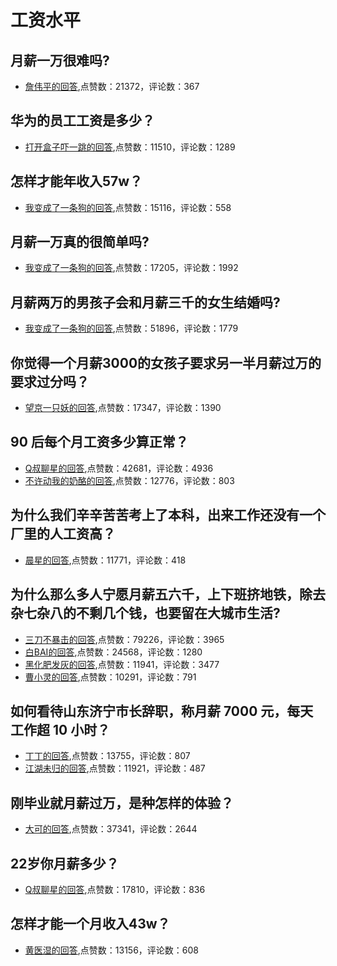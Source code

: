 # 工资水平
## 月薪一万很难吗?
- [詹伟平的回答](https://www.zhihu.com/question/350026457/answer/909353148),点赞数：21372，评论数：367
## 华为的员工工资是多少？
- [打开盒子吓一跳的回答](https://www.zhihu.com/question/19864936/answer/738005353),点赞数：11510，评论数：1289
## 怎样才能年收入57w？
- [我变成了一条狗的回答](https://www.zhihu.com/question/378860158/answer/1091920048),点赞数：15116，评论数：558
## 月薪一万真的很简单吗?
- [我变成了一条狗的回答](https://www.zhihu.com/question/438452552/answer/1715114543),点赞数：17205，评论数：1992
## 月薪两万的男孩子会和月薪三千的女生结婚吗?
- [我变成了一条狗的回答](https://www.zhihu.com/question/379697803/answer/1339551017),点赞数：51896，评论数：1779
## 你觉得一个月薪3000的女孩子要求另一半月薪过万的要求过分吗？
- [望京一只妖的回答](https://www.zhihu.com/question/394715178/answer/1414257092),点赞数：17347，评论数：1390
## 90 后每个月工资多少算正常？
- [Q叔聊星的回答](https://www.zhihu.com/question/290281504/answer/547425578),点赞数：42681，评论数：4936
- [不许动我的奶酪的回答](https://www.zhihu.com/question/290281504/answer/556193612),点赞数：12776，评论数：803
## 为什么我们辛辛苦苦考上了本科，出来工作还没有一个厂里的人工资高？
- [晨星的回答](https://www.zhihu.com/question/392391373/answer/1206447596),点赞数：11771，评论数：418
## 为什么那么多人宁愿月薪五六千，上下班挤地铁，除去杂七杂八的不剩几个钱，也要留在大城市生活?
- [三刀不暴击的回答](https://www.zhihu.com/question/384435577/answer/1139378772),点赞数：79226，评论数：3965
- [白BAI的回答](https://www.zhihu.com/question/384435577/answer/1231378212),点赞数：24568，评论数：1280
- [黑化肥发灰的回答](https://www.zhihu.com/question/384435577/answer/1134457277),点赞数：11941，评论数：3477
- [曹小灵的回答](https://www.zhihu.com/question/384435577/answer/1137817542),点赞数：10291，评论数：791
## 如何看待山东济宁市长辞职，称月薪 7000 元，每天工作超 10 小时？
- [丁丁的回答](https://www.zhihu.com/question/35402856/answer/62806184),点赞数：13755，评论数：807
- [江湖未归的回答](https://www.zhihu.com/question/35402856/answer/1881089920),点赞数：11921，评论数：487
## 刚毕业就月薪过万，是种怎样的体验？
- [大可的回答](https://www.zhihu.com/question/36194332/answer/127778964),点赞数：37341，评论数：2644
## 22岁你月薪多少？
- [Q叔聊星的回答](https://www.zhihu.com/question/365308563/answer/971460881),点赞数：17810，评论数：836
## 怎样才能一个月收入43w？
- [黄医湿的回答](https://www.zhihu.com/question/372309068/answer/1071620015),点赞数：13156，评论数：608
